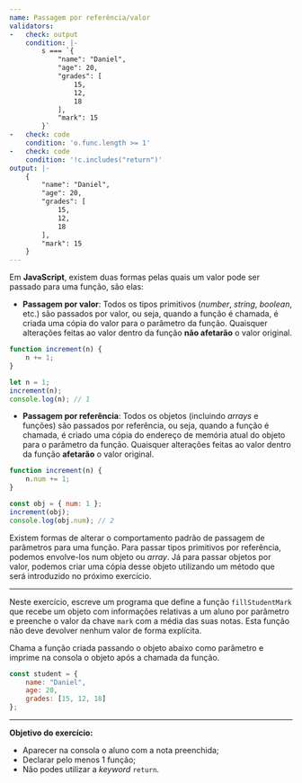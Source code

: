 ```yaml
---
name: Passagem por referência/valor
validators:
-   check: output
    condition: |-
        s === `{
            "name": "Daniel",
            "age": 20,
            "grades": [
                15,
                12,
                18
            ],
            "mark": 15
        }`
-   check: code
    condition: 'o.func.length >= 1'
-   check: code
    condition: '!c.includes("return")'
output: |-
    {
        "name": "Daniel",
        "age": 20,
        "grades": [
            15,
            12,
            18
        ],
        "mark": 15
    }
---
```


Em **JavaScript**, existem duas formas pelas quais um valor pode ser passado para uma função, são elas:
- **Passagem por valor**: Todos os tipos primitivos (*number*, *string*, *boolean*, etc.) são passados por valor, ou seja, quando a função é chamada, é criada uma cópia do valor para o parâmetro da função. Quaisquer alterações feitas ao valor dentro da função **não afetarão** o valor original.

```js
function increment(n) {
    n += 1;
}

let n = 1;
increment(n);
console.log(n); // 1
```
- **Passagem por referência**: Todos os objetos (incluindo *arrays* e funções) são passados por referência, ou seja, quando a função é chamada, é criado uma cópia do endereço de memória atual do objeto para o parâmetro da função. Quaisquer alterações feitas ao valor dentro da função **afetarão** o valor original.

```js
function increment(n) {
    n.num += 1;
}

const obj = { num: 1 };
increment(obj);
console.log(obj.num); // 2
```

Existem formas de alterar o comportamento padrão de passagem de parâmetros para uma função. Para passar tipos primitivos por referência, podemos envolve-los num objeto ou *array*. Já para passar objetos por valor, podemos criar uma cópia desse objeto utilizando um método que será introduzido no próximo exercício.

***

Neste exercício, escreve um programa que define a função `fillStudentMark` que recebe um objeto com informações relativas a um aluno por parâmetro e preenche o valor da chave `mark` com a média das suas notas. Esta função não deve devolver nenhum valor de forma explícita.

Chama a função criada passando o objeto abaixo como parâmetro e imprime na consola o objeto após a chamada da função.

```js
const student = {
    name: "Daniel",
    age: 20,
    grades: [15, 12, 18]
};
```

***

**Objetivo do exercício:**
- Aparecer na consola o aluno com a nota preenchida;
- Declarar pelo menos 1 função;
- Não podes utilizar a *keyword* `return`.